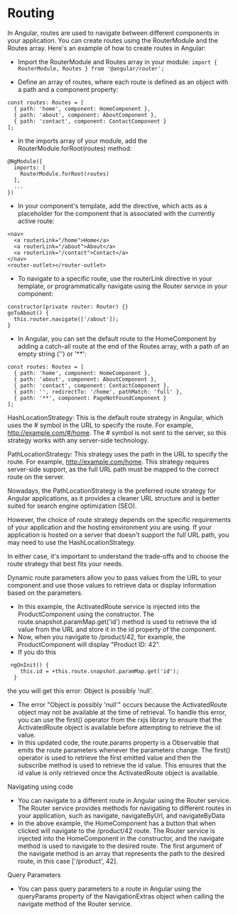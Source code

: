 # Routing

In Angular, routes are used to navigate between different components in your application. You can create routes using the RouterModule and the Routes array. Here's an example of how to create routes in Angular:

* Import the RouterModule and Routes array in your module:
```import { RouterModule, Routes } from '@angular/router';```

* Define an array of routes, where each route is defined as an object with a path and a component property:
```
const routes: Routes = [
  { path: 'home', component: HomeComponent },
  { path: 'about', component: AboutComponent },
  { path: 'contact', component: ContactComponent }
];
```
* In the imports array of your module, add the RouterModule.forRoot(routes) method:
```
@NgModule({
  imports: [
    RouterModule.forRoot(routes)
  ],
  ...
})
```

* In your component's template, add the <router-outlet></router-outlet> directive, which acts as a placeholder for the component that is associated with the currently active route:

```
<nav>
  <a routerLink="/home">Home</a>
  <a routerLink="/about">About</a>
  <a routerLink="/contact">Contact</a>
</nav>
<router-outlet></router-outlet>
```

* To navigate to a specific route, use the routerLink directive in your template, or programmatically navigate using the Router service in your component:
```
constructor(private router: Router) {}
goToAbout() {
  this.router.navigate(['/about']);
}
```

* In Angular, you can set the default route to the HomeComponent by adding a catch-all route at the end of the Routes array, with a path of an empty string ('') or '**':
```
const routes: Routes = [
  { path: 'home', component: HomeComponent },
  { path: 'about', component: AboutComponent },
  { path: 'contact', component: ContactComponent },
  { path: '', redirectTo: '/home', pathMatch: 'full' },
  { path: '**', component: PageNotFoundComponent }
];
```
HashLocationStrategy: This is the default route strategy in Angular, which uses the # symbol in the URL to specify the route. For example, http://example.com/#/home. The # symbol is not sent to the server, so this strategy works with any server-side technology.

PathLocationStrategy: This strategy uses the path in the URL to specify the route. For example, http://example.com/home. This strategy requires server-side support, as the full URL path must be mapped to the correct route on the server.

Nowadays, the PathLocationStrategy is the preferred route strategy for Angular applications, as it provides a cleaner URL structure and is better suited for search engine optimization (SEO).

However, the choice of route strategy depends on the specific requirements of your application and the hosting environment you are using. If your application is hosted on a server that doesn't support the full URL path, you may need to use the HashLocationStrategy.

In either case, it's important to understand the trade-offs and to choose the route strategy that best fits your needs.

Dynamic route parameters allow you to pass values from the URL to your component and use those values to retrieve data or display information based on the parameters.
* In this example, the ActivatedRoute service is injected into the ProductComponent using the constructor. The route.snapshot.paramMap.get('id') method is used to retrieve the id value from the URL and store it in the id property of the component.
* Now, when you navigate to /product/42, for example, the ProductComponent will display "Product ID: 42".
* If you do this
```
 ngOnInit() {
    this.id = +this.route.snapshot.paramMap.get('id');
  }
  ```
  the you will get this error: Object is possibly 'null'.
* The error "Object is possibly 'null'" occurs because the ActivatedRoute object may not be available at the time of retrieval. To handle this error, you can use the first() operator from the rxjs library to ensure that the ActivatedRoute object is available before attempting to retrieve the id value.
* In this updated code, the route.params property is a Observable that emits the route parameters whenever the parameters change. The first() operator is used to retrieve the first emitted value and then the subscribe method is used to retrieve the id value. This ensures that the id value is only retrieved once the ActivatedRoute object is available.

Navigating using code
* You can navigate to a different route in Angular using the Router service. The Router service provides methods for navigating to different routes in your application, such as navigate, navigateByUrl, and navigateByData
* In the above example, the HomeComponent has a button that when clicked will navigate to the /product/42 route. The Router service is injected into the HomeComponent in the constructor, and the navigate method is used to navigate to the desired route. The first argument of the navigate method is an array that represents the path to the desired route, in this case ['/product', 42].

Query Parameters
* You can pass query parameters to a route in Angular using the queryParams property of the NavigationExtras object when calling the navigate method of the Router service.